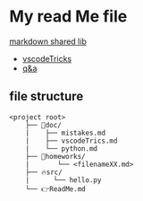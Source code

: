 # My read Me file
[markdown shared lib](../doc/myIcons.md)

* [vscodeTricks](doc/vscodeTricks.md)
* [q&a](qa/q&a.md)  

## file structure
```output
<project root>
    ├── 📝doc/
    |    ├── mistakes.md 
    |    ├── vscodeTrics.md 
    |    └── python.md 
    ├── 🔨homeworks/
    |       └── <filenameXX.md>
    ├── 🔥src/
    |      └── hello.py 
    └── 👉ReadMe.md
```


